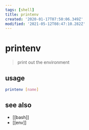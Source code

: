```yaml
---
tags: [shell]
title: printenv
created: '2020-01-17T07:50:06.349Z'
modified: '2021-05-12T08:47:10.282Z'
---
```


# printenv

> print out the environment

## usage
```sh
printenv [name]
```
## see also
- [[bash]]
- [[env]]
